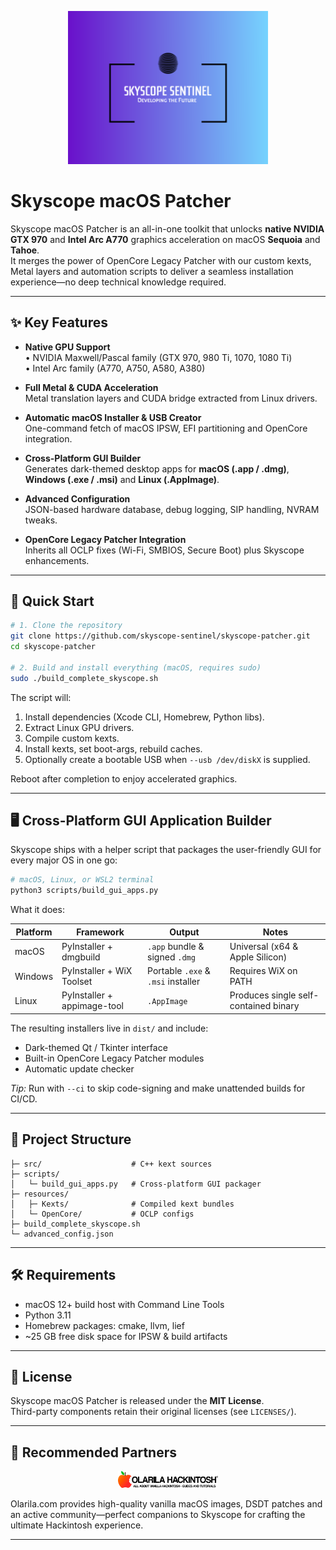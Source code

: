 <!-- ========================= -->
<!-- Skyscope macOS Patcher    -->
<!-- README.md                 -->
<!-- ========================= -->

<p align="center">
  <img src="skyscope-logo.png" alt="Skyscope Logo" width="320">
</p>

# Skyscope macOS Patcher

Skyscope macOS Patcher is an all-in-one toolkit that unlocks **native NVIDIA GTX 970** and **Intel Arc A770** graphics acceleration on macOS **Sequoia** and **Tahoe**.  
It merges the power of OpenCore Legacy Patcher with our custom kexts, Metal layers and automation scripts to deliver a seamless installation experience—no deep technical knowledge required.

---

## ✨ Key Features

- **Native GPU Support**  
  • NVIDIA Maxwell/Pascal family (GTX 970, 980 Ti, 1070, 1080 Ti)  
  • Intel Arc family (A770, A750, A580, A380)

- **Full Metal & CUDA Acceleration**  
  Metal translation layers and CUDA bridge extracted from Linux drivers.

- **Automatic macOS Installer & USB Creator**  
  One-command fetch of macOS IPSW, EFI partitioning and OpenCore integration.

- **Cross-Platform GUI Builder**  
  Generates dark-themed desktop apps for **macOS (.app / .dmg)**, **Windows (.exe / .msi)** and **Linux (.AppImage)**.

- **Advanced Configuration**  
  JSON-based hardware database, debug logging, SIP handling, NVRAM tweaks.

- **OpenCore Legacy Patcher Integration**  
  Inherits all OCLP fixes (Wi-Fi, SMBIOS, Secure Boot) plus Skyscope enhancements.

---

## 🚀 Quick Start

```bash
# 1. Clone the repository
git clone https://github.com/skyscope-sentinel/skyscope-patcher.git
cd skyscope-patcher

# 2. Build and install everything (macOS, requires sudo)
sudo ./build_complete_skyscope.sh
```

The script will:

1. Install dependencies (Xcode CLI, Homebrew, Python libs).  
2. Extract Linux GPU drivers.  
3. Compile custom kexts.  
4. Install kexts, set boot-args, rebuild caches.  
5. Optionally create a bootable USB when `--usb /dev/diskX` is supplied.

Reboot after completion to enjoy accelerated graphics.

---

## 🖥️ Cross-Platform GUI Application Builder

Skyscope ships with a helper script that packages the user-friendly GUI for every major OS in one go:

```bash
# macOS, Linux, or WSL2 terminal
python3 scripts/build_gui_apps.py
```

What it does:

| Platform | Framework | Output | Notes |
|----------|-----------|--------|-------|
| macOS    | PyInstaller + dmgbuild | `.app` bundle & signed `.dmg` | Universal (x64 & Apple Silicon) |
| Windows  | PyInstaller + WiX Toolset | Portable `.exe` & `.msi` installer | Requires WiX on PATH |
| Linux    | PyInstaller + appimage-tool | `.AppImage` | Produces single self-contained binary |

The resulting installers live in `dist/` and include:

- Dark-themed Qt / Tkinter interface  
- Built-in OpenCore Legacy Patcher modules  
- Automatic update checker

*Tip:* Run with `--ci` to skip code-signing and make unattended builds for CI/CD.

---

## 📂 Project Structure

```
├─ src/                    # C++ kext sources
├─ scripts/
│   └─ build_gui_apps.py   # Cross-platform GUI packager
├─ resources/
│   ├─ Kexts/              # Compiled kext bundles
│   └─ OpenCore/           # OCLP configs
├─ build_complete_skyscope.sh
└─ advanced_config.json
```

---

## 🛠️ Requirements

- macOS 12+ build host with Command Line Tools  
- Python 3.11  
- Homebrew packages: cmake, llvm, lief  
- ~25 GB free disk space for IPSW & build artifacts

---

## 📝 License

Skyscope macOS Patcher is released under the **MIT License**.  
Third-party components retain their original licenses (see `LICENSES/`).

---

## 🤝 Recommended Partners

<p align="center">
  <a href="https://olarila.com" target="_blank">
    <img src="olarila-logo.png" alt="Olarila Logo" width="160">
  </a>
</p>

Olarila.com provides high-quality vanilla macOS images, DSDT patches and an active community—perfect companions to Skyscope for crafting the ultimate Hackintosh experience.

---
